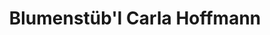 ---
title: "Blumenstüb'l Carla Hoffmann"
url: /wriezen/blumenstuebl-carla-hoffmann/
shop: Blumen
---